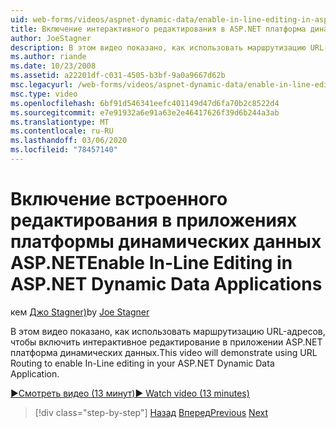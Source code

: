 ```yaml
---
uid: web-forms/videos/aspnet-dynamic-data/enable-in-line-editing-in-aspnet-dynamic-data-applications
title: Включение интерактивного редактирования в ASP.NET платформа динамических данных приложений | Документация Майкрософт
author: JoeStagner
description: В этом видео показано, как использовать маршрутизацию URL-адресов, чтобы включить интерактивное редактирование в приложении ASP.NET платформа динамических данных.
ms.author: riande
ms.date: 10/23/2008
ms.assetid: a22201df-c031-4505-b3bf-9a0a9667d62b
msc.legacyurl: /web-forms/videos/aspnet-dynamic-data/enable-in-line-editing-in-aspnet-dynamic-data-applications
msc.type: video
ms.openlocfilehash: 6bf91d546341eefc401149d47d6fa70b2c8522d4
ms.sourcegitcommit: e7e91932a6e91a63e2e46417626f39d6b244a3ab
ms.translationtype: MT
ms.contentlocale: ru-RU
ms.lasthandoff: 03/06/2020
ms.locfileid: "78457140"
---
```

# <a name="enable-in-line-editing-in-aspnet-dynamic-data-applications"></a><span data-ttu-id="992e9-103">Включение встроенного редактирования в приложениях платформы динамических данных ASP.NET</span><span class="sxs-lookup"><span data-stu-id="992e9-103">Enable In-Line Editing in ASP.NET Dynamic Data Applications</span></span>

<span data-ttu-id="992e9-104">кем [Джо Stagner)](https://github.com/JoeStagner)</span><span class="sxs-lookup"><span data-stu-id="992e9-104">by [Joe Stagner](https://github.com/JoeStagner)</span></span>

<span data-ttu-id="992e9-105">В этом видео показано, как использовать маршрутизацию URL-адресов, чтобы включить интерактивное редактирование в приложении ASP.NET платформа динамических данных.</span><span class="sxs-lookup"><span data-stu-id="992e9-105">This video will demonstrate using URL Routing to enable In-Line editing in your ASP.NET Dynamic Data Application.</span></span>

[<span data-ttu-id="992e9-106">&#9654;Смотреть видео (13 минут)</span><span class="sxs-lookup"><span data-stu-id="992e9-106">&#9654; Watch video (13 minutes)</span></span>](https://channel9.msdn.com/Blogs/ASP-NET-Site-Videos/enable-in-line-editing-in-aspnet-dynamic-data-applications)

> [!div class="step-by-step"]
> <span data-ttu-id="992e9-107">[Назад](begin-modifying-dynamic-data-applications-with-url-routing.md)
> [Вперед](how-to-enable-table-specific-routing-in-dynamic-data-applications.md)</span><span class="sxs-lookup"><span data-stu-id="992e9-107">[Previous](begin-modifying-dynamic-data-applications-with-url-routing.md)
[Next](how-to-enable-table-specific-routing-in-dynamic-data-applications.md)</span></span>
